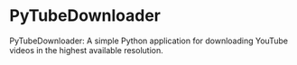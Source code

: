 # PyTubeDownloader
PyTubeDownloader: A simple Python application for downloading YouTube videos in the highest available resolution.
